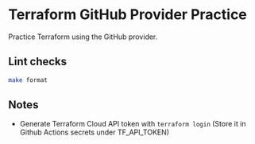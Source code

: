 # Terraform GitHub Provider Practice

Practice Terraform using the GitHub provider.

## Lint checks

```bash
make format
```

## Notes

- Generate Terraform Cloud API token with `terraform login` (Store it in Github Actions secrets under TF_API_TOKEN)
